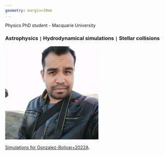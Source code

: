 ```yaml
---
geometry: margin=30mm
...
```



Physics PhD student - Macquarie University

### Astrophysics <code>&#124;</code> Hydrodynamical simulations <code>&#124;</code> Stellar collisions


<img src="photo.jpeg" alt="Me" width="300"/>

[Simulations for Gonzalez-Bolivar+2022A](./2msun-tp-agb.html).

